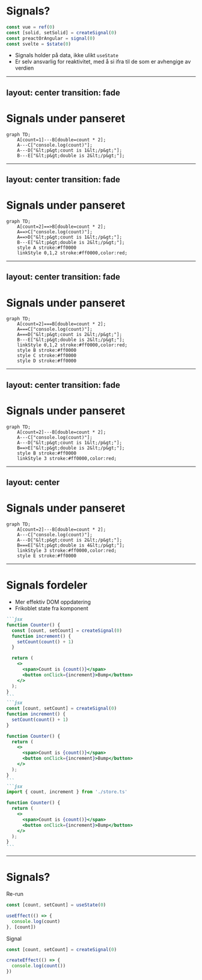 # Signals?

```js
const vue = ref(0)
const [solid, setSolid] = createSignal(0)
const preactOrAngular = signal(0)
const svelte = $state(0)
```

- Signals holder på data, ikke ulikt `useState`
- Er selv ansvarlig for reaktivitet, med å si ifra til de som er avhengige av verdien

---
layout: center
transition: fade
---

# Signals under panseret

```mermaid { scale: 1.5 }
graph TD;
    A[count=1]---B[double=count * 2];
    A---C["console.log(count)"];
    A---D["&lt;p&gt;count is 1&lt;/p&gt;"];
    B---E["&lt;p&gt;double is 2&lt;/p&gt;"];
```

---
layout: center
transition: fade
---

# Signals under panseret

```mermaid { scale: 1.5 }
graph TD;
    A[count=2]==>B[double=count * 2];
    A==>C["console.log(count)"];
    A==>D["&lt;p&gt;count is 1&lt;/p&gt;"];
    B---E["&lt;p&gt;double is 2&lt;/p&gt;"];
    style A stroke:#ff0000
    linkStyle 0,1,2 stroke:#ff0000,color:red;
```

---
layout: center
transition: fade
---

# Signals under panseret

```mermaid { scale: 1.5 }
graph TD;
    A[count=2]===B[double=count * 2];
    A===C["console.log(count)"];
    A===D["&lt;p&gt;count is 2&lt;/p&gt;"];
    B---E["&lt;p&gt;double is 2&lt;/p&gt;"];
    linkStyle 0,1,2 stroke:#ff0000,color:red;
    style B stroke:#ff0000
    style C stroke:#ff0000
    style D stroke:#ff0000
```

---
layout: center
transition: fade
---

# Signals under panseret

```mermaid { scale: 1.5 }
graph TD;
    A[count=2]---B[double=count * 2];
    A---C["console.log(count)"];
    A---D["&lt;p&gt;count is 1&lt;/p&gt;"];
    B==>E["&lt;p&gt;double is 2&lt;/p&gt;"];
    style B stroke:#ff0000
    linkStyle 3 stroke:#ff0000,color:red;
```

---
layout: center
---

# Signals under panseret

```mermaid { scale: 1.5 }
graph TD;
    A[count=2]---B[double=count * 2];
    A---C["console.log(count)"];
    A---D["&lt;p&gt;count is 2&lt;/p&gt;"];
    B===E["&lt;p&gt;double is 4&lt;/p&gt;"];
    linkStyle 3 stroke:#ff0000,color:red;
    style E stroke:#ff0000
```

---

# Signals fordeler

- Mer effektiv DOM oppdatering
- Frikoblet state fra komponent

````md magic-move
```jsx
function Counter() {
  const [count, setCount] = createSignal(0)
  function increment() {
    setCount(count() + 1)
  }

  return (
    <>
      <span>Count is {count()}</span>
      <button onClick={increment}>Bump</button>
    </>
  );
}
```
```jsx
const [count, setCount] = createSignal(0)
function increment() {
  setCount(count() + 1)
}

function Counter() {
  return (
    <>
      <span>Count is {count()}</span>
      <button onClick={increment}>Bump</button>
    </>
  );
}
```
```jsx
import { count, increment } from './store.ts'

function Counter() {
  return (
    <>
      <span>Count is {count()}</span>
      <button onClick={increment}>Bump</button>
    </>
  );
}
```
````

---

# Signals?

<section class="options">

<div>
Re-run

```jsx
const [count, setCount] = useState(0)

useEffect(() => {
  console.log(count)
}, [count])
```

<section v-click="1">
  <logos-react/>
  <logos-lit-icon/>
</section>
</div>
<div>
Signal

```jsx
const [count, setCount] = createSignal(0)

createEffect(() => {
  console.log(count())
})
```

<section v-click="1">
  <logos-vue />
  <logos-solidjs-icon />
  <logos-preact />
  <logos-angular-icon />
  <logos-svelte-icon class="opacity-80"/>
</section>
</div>
</section>
